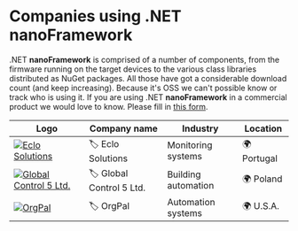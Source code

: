 # Companies using .NET **nanoFramework**

.NET **nanoFramework** is comprised of a number of components, from the firmware running on the target devices to the various class libraries distributed as NuGet packages. All those have got a considerable download count (and keep increasing). Because it's OSS we can't possible know or track who is using it.
If you are using .NET **nanoFramework** in a commercial product we would love to know. Please fill in [this form](https://1drv.ms/xs/s!AnbQmclZwQHagSzU74bS4uOTLxsc).

| Logo | Company name | Industry | Location |
| --- | --- | --- | --- |
|[![Eclo Solutions](../../images/logos/eclo-solutions-logo-tall.svg)](http://www.eclo.solutions)|&#127991; Eclo Solutions|Monitoring systems|&#127757; Portugal|
|[![Global Control 5 Ltd.](https://about.ismacontrolli.com/wp-content/uploads/2021/12/logo-iSMA-CONTROLLI.svg)](https://www.gc5.pl)|&#127991; Global Control 5 Ltd.|Building automation|&#127757; Poland|
|[![OrgPal](https://www.orgpal.com/orgpallogo.png)](https://www.orgpal.com)|&#127991; OrgPal|Automation systems|&#127757; U.S.A.|
